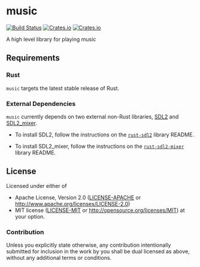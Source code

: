 # music
[![Build Status](https://travis-ci.org/PistonDevelopers/music.svg)](https://travis-ci.org/PistonDevelopers/music)
[![Crates.io](https://img.shields.io/crates/v/piston-music.svg)](https://crates.io/crates/piston-music)
[![Crates.io](https://img.shields.io/crates/l/piston-music.svg)](https://github.com/PistonDevelopers/music/blob/master/LICENSE-MIT)


A high level library for playing music

## Requirements

### Rust

`music` targets the latest stable release of Rust.

### External Dependencies

`music` currently depends on two external non-Rust libraries, [SDL2](https://www.libsdl.org/) and
[SDL2_mixer](https://www.libsdl.org/projects/SDL_mixer/).

- To install SDL2, follow the instructions on the 
[`rust-sdl2`](https://github.com/AngryLawyer/rust-sdl2#requirements) library README.

- To install SDL2_mixer, follow the instructions on the
[`rust-sdl2-mixer`](https://github.com/andelf/rust-sdl2_mixer#requirements) library README.

## License

Licensed under either of
 * Apache License, Version 2.0 ([LICENSE-APACHE](LICENSE-APACHE) or http://www.apache.org/licenses/LICENSE-2.0)
 * MIT license ([LICENSE-MIT](LICENSE-MIT) or http://opensource.org/licenses/MIT)
at your option.

### Contribution

Unless you explicitly state otherwise, any contribution intentionally submitted
for inclusion in the work by you shall be dual licensed as above, without any
additional terms or conditions.
